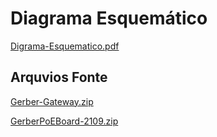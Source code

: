 # Diagrama Esquemático

[Digrama-Esquematico.pdf](https://github.com/labtelelem/Gateway-IoT-Capixaba/files/7670331/Cap-gateway_Schematic.pdf)

## Arquvios Fonte

[Gerber-Gateway.zip](https://github.com/labtelelem/Gateway-IoT-Capixaba/files/7670345/Gerber-Gateway.zip)


[GerberPoEBoard-2109.zip](https://github.com/labtelelem/Gateway-IoT-Capixaba/files/7670346/GerberPoEBoard-2109.zip)
